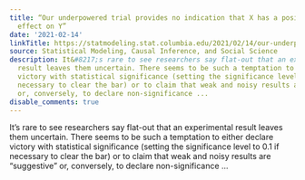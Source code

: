 ```yaml
---
title: “Our underpowered trial provides no indication that X has a positive or negative
  effect on Y”
date: '2021-02-14'
linkTitle: https://statmodeling.stat.columbia.edu/2021/02/14/our-underpowered-trial-provides-no-indication-that-x-has-a-positive-or-negative-effect-on-y/
source: Statistical Modeling, Causal Inference, and Social Science
description: It&#8217;s rare to see researchers say flat-out that an experimental
  result leaves them uncertain. There seems to be such a temptation to either declare
  victory with statistical significance (setting the significance level to 0.1 if
  necessary to clear the bar) or to claim that weak and noisy results are &#8220;suggestive&#8221;
  or, conversely, to declare non-significance ...
disable_comments: true
---
```

It&#8217;s rare to see researchers say flat-out that an experimental result leaves them uncertain. There seems to be such a temptation to either declare victory with statistical significance (setting the significance level to 0.1 if necessary to clear the bar) or to claim that weak and noisy results are &#8220;suggestive&#8221; or, conversely, to declare non-significance ...